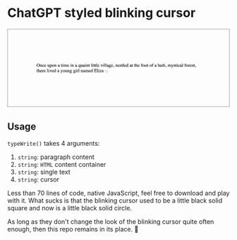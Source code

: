 # ChatGPT styled blinking cursor

![](./images/blink-cursor.gif)

## Usage

`typeWrite()` takes 4 arguments:

1. `string`: paragraph content
2. `string`: `HTML` content container
3. `string`: single text
4. `string`: cursor

Less than 70 lines of code, native JavaScript, feel free to download and play with it. What sucks is that the blinking cursor used to be a little black solid square and now is a little black solid circle.

As long as they don't change the look of the blinking cursor quite often enough, then this repo remains in its place. 🙋
